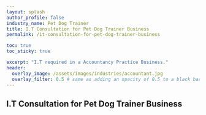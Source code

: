 ```yaml
---
layout: splash 
author_profile: false 
industry_name: Pet Dog Trainer
title: I.T Consultation for Pet Dog Trainer Business
permalink: /it-consultation-for-pet-dog-trainer-business

toc: true
toc_sticky: true

excerpt: "I.T required in a Accountancy Practice Business."
header:
  overlay_image: /assets/images/industries/accountant.jpg
  overlay_filter: 0.5 # same as adding an opacity of 0.5 to a black background
---
```


## I.T Consultation for Pet Dog Trainer Business